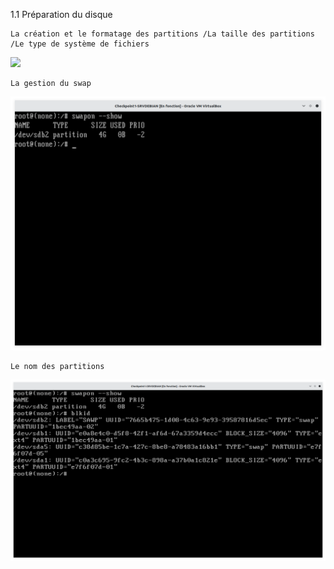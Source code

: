1.1 Préparation du disque
    
    La création et le formatage des partitions /La taille des partitions /Le type de système de fichiers
    
  ![](https://github.com/Kamalors/Checkpoint1/blob/f7c2daed6ceacd738ca2c32942274e6c0bdba414/Exercice%201/cr%C3%A9ation%20et%20le%20formatage%20des%20partitions.png)

  
    La gestion du swap

  ![](https://github.com/Kamalors/Checkpoint1/blob/f7c2daed6ceacd738ca2c32942274e6c0bdba414/Exercice%201/La%20gestion%20du%20swap.png)

  

    
    
    Le nom des partitions
    
  ![](https://github.com/Kamalors/Checkpoint1/blob/f7c2daed6ceacd738ca2c32942274e6c0bdba414/Exercice%201/Le%20nom%20des%20partitions.png)

    
